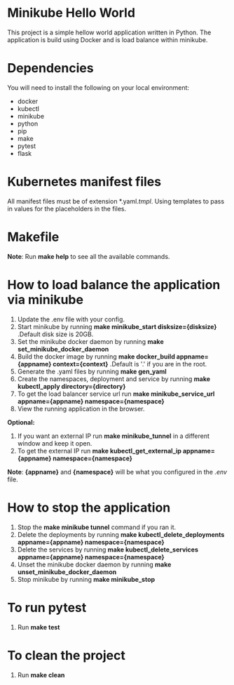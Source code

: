 # Minikube Hello World
This project is a simple hellow world application written in Python. The application is build using Docker and is load balance within minikube.

# Dependencies
You will need to install the following on your local environment:
- docker
- kubectl
- minikube
- python
- pip
- make
- pytest
- flask

# Kubernetes manifest files
All manifest files must be of extension *.yaml.*tmpl*. Using templates to pass in values for the placeholders in the files.

# Makefile
**Note**: Run **make help** to see all the available commands.

# How to load balance the application via minikube
1. Update the .env file with your config.
2. Start minikube by running **make minikube_start disksize={disksize}** .Default disk size is 20GB.
3. Set the minikube docker daemon by running **make set_minikube_docker_daemon**
4. Build the docker image by running **make docker_build appname={appname} context={context}** .Default is '.' if you are in the root.
5. Generate the .yaml files by running **make gen_yaml**
6. Create the namespaces, deployment and service by running **make kubectl_apply directory={directory}**
7. To get the load balancer service url run **make minikube_service_url appname={appname} namespace={namespace}**
8. View the running application in the browser.

**Optional:**
 1. If you want an external IP run **make minikube_tunnel** in a different window and keep it open.
 2. To get the external IP run **make kubectl_get_external_ip appname={appname} namespace={namespace}** 
 
**Note**: **{appname}** and **{namespace}** will be what you configured in the *.env* file.

# How to stop the application
1. Stop the **make minikube tunnel** command if you ran it.
2. Delete the deployments by running **make kubectl_delete_deployments appname={appname} namespace={namespace}**
3. Delete the services by running **make kubectl_delete_services appname={appname} namespace={namespace}**
4. Unset the minikube docker daemon by running **make unset_minikube_docker_daemon**
5. Stop minikube by running **make minikube_stop**

# To run pytest
1. Run **make test**

# To clean the project
1. Run **make clean**